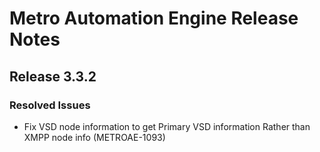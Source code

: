 # Metro Automation Engine Release Notes

## Release 3.3.2

### Resolved Issues
* Fix VSD node information to get Primary VSD information Rather than XMPP node info (METROAE-1093)
